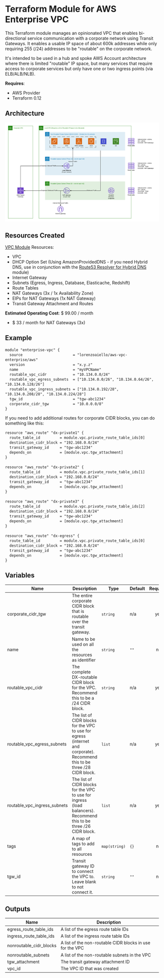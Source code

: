 # Terraform Module for AWS Enterprise VPC

This Terraform module manages an opinionated VPC that enables bi-directional service communication with a corporate network using Transit Gateways. It enables a usable IP space of about 600k addresses while only requiring 255 (/24) addresses to be "routable" on the corporate network.

It's intended to be used in a hub and spoke AWS Account architecture where there is limited "routable" IP space, but many services that require access to corporate services but only have one or two ingress points (via ELB/ALB/NLB).

**Requires**:
- AWS Provider
- Terraform 0.12

## Architecture

![diagram](https://raw.githubusercontent.com/lorenzoaiello/terraform-aws-vpc-enterprise/master/diagram.png)

## Resources Created

[VPC Module](https://github.com/terraform-aws-modules/terraform-aws-vpc) Resources: 
- VPC
- DHCP Option Set (Using AmazonProvidedDNS - if you need Hybrid DNS, use in conjunction with the [Route53 Resolver for Hybrid DNS](https://registry.terraform.io/modules/lorenzoaiello/hybrid-dns/aws) module)
- Internet Gateway
- Subnets (Egress, Ingress, Database, Elasticache, Redshift)
- Route Tables
- NAT Gateways (3x / 1x Availability Zone)
- EIPs for NAT Gateways (1x NAT Gateway)
- Transit Gateway Attachment and Routes

**Estimated Operating Cost**: $ 99.00 / month

- $ 33 / month for NAT Gateways (3x)

## Example

```hcl-terraform
module "enterprise-vpc" {
  source                       = "lorenzoaiello/aws-vpc-enterprise/aws"
  version                      = "x.y.z"
  name                         = "myVPCName"
  routable_vpc_cidr            = "10.134.0.0/24"
  routable_vpc_egress_subnets  = ["10.134.0.0/26", "10.134.0.64/26", "10.134.0.128/26"]
  routable_vpc_ingress_subnets = ["10.134.0.192/28", "10.134.0.208/28", "10.134.0.224/28"]
  tgw_id                       = "tgw-abc1234"
  corporate_cidr_tgw           = "10.0.0.0/8"
}
```

If you need to add additional routes for corporate CIDR blocks, you can do something like this:

```hcl-terraform
resource "aws_route" "dx-private1" {
  route_table_id         = module.vpc.private_route_table_ids[0]
  destination_cidr_block = "192.168.0.0/24"
  transit_gateway_id     = "tgw-abc1234"
  depends_on             = [module.vpc.tgw_attachment]
}

resource "aws_route" "dx-private2" {
  route_table_id         = module.vpc.private_route_table_ids[1]
  destination_cidr_block = "192.168.0.0/24"
  transit_gateway_id     = "tgw-abc1234"
  depends_on             = [module.vpc.tgw_attachment]
}

resource "aws_route" "dx-private3" {
  route_table_id         = module.vpc.private_route_table_ids[2]
  destination_cidr_block = "192.168.0.0/24"
  transit_gateway_id     = "tgw-abc1234"
  depends_on             = [module.vpc.tgw_attachment]
}

resource "aws_route" "dx-egress" {
  route_table_id         = module.vpc.private_route_table_ids[0]
  destination_cidr_block = "192.168.0.0/24"
  transit_gateway_id     = "tgw-abc1234"
  depends_on             = [module.vpc.tgw_attachment]
}
```

## Variables

| Name | Description | Type | Default | Required |
|------|-------------|------|---------|:--------:|
| corporate\_cidr\_tgw | The entire corporate CIDR block that is routable over the transit gateway. | `string` | n/a | yes |
| name | Name to be used on all the resources as identifier | `string` | `""` | no |
| routable\_vpc\_cidr | The complete DX-routable CIDR block for the VPC. Recommend this to be a /24 CIDR block. | `string` | n/a | yes |
| routable\_vpc\_egress\_subnets | The list of CIDR blocks for the VPC to use for egress (internet and corporate). Recommend this to be three /28 CIDR block. | `list` | n/a | yes |
| routable\_vpc\_ingress\_subnets | The list of CIDR blocks for the VPC to use for ingress (load balancers). Recommend this to be three /26 CIDR block. | `list` | n/a | yes |
| tags | A map of tags to add to all resources | `map(string)` | `{}` | no |
| tgw\_id | Transit gateway ID to connect the VPC to. Leave blank to not connect it. | `string` | `""` | no |


## Outputs

| Name | Description |
|------|-------------|
| egress\_route\_table\_ids | A list of the egress route table IDs |
| ingress\_route\_table\_ids | A list of the ingress route table IDs |
| nonroutable\_cidr\_blocks | A list of the non-routable CIDR blocks in use for the VPC |
| nonroutable\_subnets | A list of the non-routable subnets in the VPC |
| tgw\_attachment | The transit gateway attachment ID |
| vpc\_id | The VPC ID that was created |

